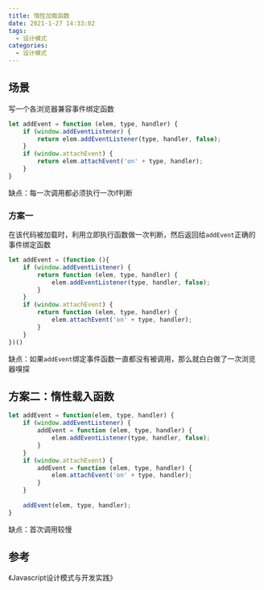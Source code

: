 ```yaml
---
title: 惰性加载函数
date: 2021-1-27 14:33:02
tags:
  - 设计模式
categories:
  - 设计模式
---
```

<!--more-->
## 场景

写一个各浏览器兼容事件绑定函数

```js
let addEvent = function (elem, type, handler) {
    if (window.addEventListener) {
        return elem.addEventListener(type, handler, false);
    }
    if (window.attachEvent) {
        return elem.attachEvent('on' + type, handler);
    }
}
```

缺点：每一次调用都必须执行一次if判断

### 方案一

在该代码被加载时，利用立即执行函数做一次判断，然后返回给`addEvent`正确的事件绑定函数

```js
let addEvent = (function (){
    if (window.addEventListener) {
        return function (elem, type, handler) {
            elem.addEventListener(type, handler, false);
        }
    }
    if (window.attachEvent) {
        return function (elem, type, handler) {
            elem.attachEvent('on' + type, handler);
        }
    }
})()
```

缺点：如果`addEvent`绑定事件函数一直都没有被调用，那么就白白做了一次浏览器嗅探

## 方案二：惰性载入函数

```js
let addEvent = function(elem, type, handler) {
    if (window.addEventListener) {
        addEvent = function (elem, type, handler) {
            elem.addEventListener(type, handler, false);
        }
    }
    if (window.attachEvent) {
        addEvent = function (elem, type, handler) {
            elem.attachEvent('on' + type, handler);
        }
    }
    
    addEvent(elem, type, handler);
}
```

缺点：首次调用较慢

## 参考
《Javascript设计模式与开发实践》